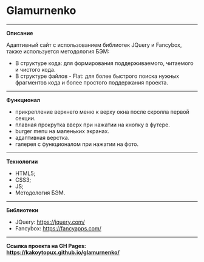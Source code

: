 # Glamurnenko
---
**Описание**

Адаптивный сайт с использованием библиотек JQuery и Fancybox, также используется методология БЭМ:
- В структуре кода: для формирования поддерживаемого, читаемого и чистого кода.
- В структуре файлов - Flat: для более быстрого поиска нужных фрагментов кода и более простого поддержания проекта.
---
**Функционал**
- прикрепление верхнего меню к верху окна после скролла первой секции.
- плавная прокрутка вверх при нажатии на кнопку в футере.
- burger menu на маленьких экранах.
- адаптивная верстка.
- галерея с функционалом при нажатии на фото.
---
**Технологии**
- HTML5;
- CSS3;
- JS;
- Методология БЭМ.
---
**Библиотеки**
- JQuery: https://jquery.com/
- Fancybox: https://fancyapps.com/
---
**Ссылка проекта на GH Pages: https://kakoytopux.github.io/glamurnenko/**
